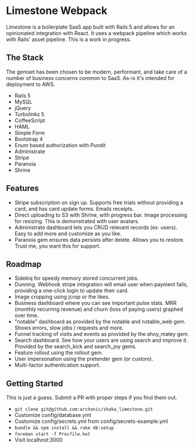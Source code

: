 # Limestone Webpack

Limestone is a boilerplate SaaS app built with Rails 5 and allows for an opinionated integration with React. It uses a webpack pipeline which works with Rails' asset pipeline. This is a work in progress.

## The Stack
The gemset has been chosen to be modern, performant, and take care of a number of business concerns common to SaaS. As-is it's intended for deployment to AWS.
* Rails 5
* MySQL
* jQuery
* Turbolinks 5
* CoffeeScript
* HAML
* Simple Form
* Bootstrap 4
* Enum based authorization with Pundit
* Administrate
* Stripe
* Paranoia
* Shrine

## Features
* Stripe subscription on sign up. Supports free trials without providing a card, and has card update forms. Emails receipts.
* Direct uploading to S3 with Shrine, with progress bar. Image processing for resizing. This is demonstrated with user avatars.
* Administrate dashboard lets you CRUD relevant records (ex: users). Easy to add more and customize as you like.
* Paranoia gem ensures data persists after delete. Allows you to restore. Trust me, you want this for support.

## Roadmap
* Sidekiq for speedy memory stored concurrent jobs.
* Dunning. Webhook stripe integration will email user when payment fails, providing a one-click login to update their card.
* Image cropping using jcrop or the likes.
* Business dashboard where you can see important pulse stats. MRR (monthly recurring revenue) and churn (loss of paying users) graphed over time.
* "notable" dashboard as provided by the notable and notable_web gem. Shows errors, slow jobs / requests and more.
* Funnel tracking of visits and events as provided by the ahoy_matey gem.
* Search dashboard. See how your users are using search and improve it. Provided by the search_kick and search_joy gems.
* Feature rollout using the rollout gem.
* User impersonation using the pretender gem (or custom).
* Multi-factor authentication support.


## Getting Started
This is just a guess. Submit a PR with proper steps if you find them out.
* `git clone git@github.com:archonic/shaka_limestone.git`
* Customize config/database.yml
* Customize config/secrets.yml from config/secrets-example.yml
* `bundle && npm install && rake db:setup`
* `foreman start -f Procfile.hot`
* Visit localhost:3000
